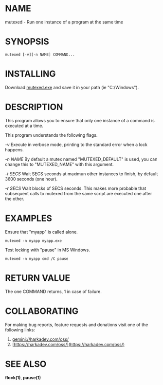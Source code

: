 # NAME

mutexed - Run one instance of a program at the same time

# SYNOPSIS

    mutexed [-v][-n NAME] COMMAND...

# INSTALLING

Download [mutexed.exe](https://github.com/harkaitz/c-win-mutexed/raw/master/mutexed.exe) and save it in your path (ie "C:/Windows").

# DESCRIPTION

This program allows you to ensure that only one instance of a command
is executed at a time.

This program understands the following flags.

*-v* Execute in verbose mode, printing to the standard error when a
lock happens.

*-n NAME* By default a mutex named "MUTEXED_DEFAULT" is used, you can
change this to "MUTEXED_NAME" with this argument.

*-t SECS* Wait SECS seconds at maximun other instances to finish, by
default 3600 seconds (one hour).

*-r SECS* Wait blocks of SECS seconds. This makes more probable that
subsequent calls to mutexed from the same script are executed one after
the other.

# EXAMPLES

Ensure that "myapp" is called alone.

    mutexed -n myapp myapp.exe

Test locking with "pause" in MS Windows.

    mutexed -n myapp cmd /C pause

# RETURN VALUE

The one COMMAND returns, 1 in case of failure.

# COLLABORATING

For making bug reports, feature requests and donations visit
one of the following links:

1. [gemini://harkadev.com/oss/](gemini://harkadev.com/oss/)
2. [https://harkadev.com/oss/](https://harkadev.com/oss/)

# SEE ALSO

**flock(1)**, **pause(1)**
